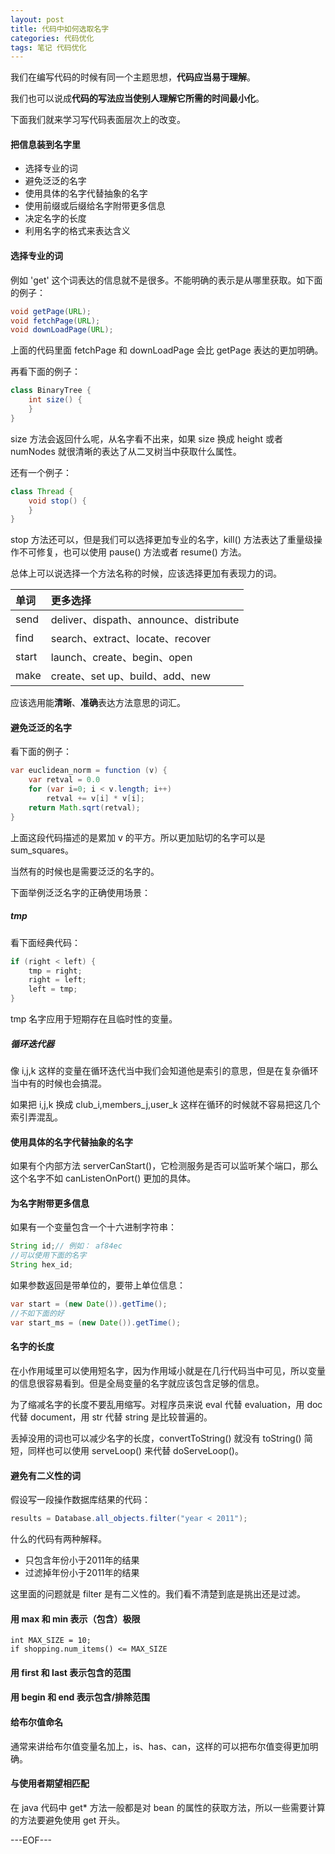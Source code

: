 ```yaml
---
layout: post
title: 代码中如何选取名字
categories: 代码优化
tags: 笔记 代码优化
---
```


我们在编写代码的时候有同一个主题思想，**代码应当易于理解**。

我们也可以说成**代码的写法应当使别人理解它所需的时间最小化**。

下面我们就来学习写代码表面层次上的改变。

#### 把信息装到名字里

- 选择专业的词
- 避免泛泛的名字
- 使用具体的名字代替抽象的名字
- 使用前缀或后缀给名字附带更多信息
- 决定名字的长度
- 利用名字的格式来表达含义

#### 选择专业的词

例如 'get' 这个词表达的信息就不是很多。不能明确的表示是从哪里获取。如下面的例子：

```java
void getPage(URL);
void fetchPage(URL);
void downLoadPage(URL);
```

上面的代码里面 fetchPage 和 downLoadPage 会比 getPage 表达的更加明确。

再看下面的例子：

```java
class BinaryTree {
	int size() {
    }
}
```

size 方法会返回什么呢，从名字看不出来，如果 size 换成 height 或者 numNodes 就很清晰的表达了从二叉树当中获取什么属性。

还有一个例子：

```java
class Thread {
	void stop() {
    }
}
```

stop 方法还可以，但是我们可以选择更加专业的名字，kill() 方法表达了重量级操作不可修复，也可以使用 pause() 方法或者 resume() 方法。

总体上可以说选择一个方法名称的时候，应该选择更加有表现力的词。

单词 | 更多选择
:-- | :--
send | deliver、dispath、announce、distribute
find | search、extract、locate、recover
start | launch、create、begin、open
make | create、set up、build、add、new

应该选用能**清晰**、**准确**表达方法意思的词汇。

#### 避免泛泛的名字

看下面的例子：

```java
var euclidean_norm = function (v) {
	var retval = 0.0
    for (var i=0; i < v.length; i++)
    	retval += v[i] * v[i];
    return Math.sqrt(retval);
}
```

上面这段代码描述的是累加 v 的平方。所以更加贴切的名字可以是 sum_squares。

当然有的时候也是需要泛泛的名字的。

下面举例泛泛名字的正确使用场景：

##### tmp

看下面经典代码：

```java
if (right < left) {
	tmp = right;
    right = left;
    left = tmp;
}
```

tmp 名字应用于短期存在且临时性的变量。

##### 循环迭代器

像 i,j,k 这样的变量在循环迭代当中我们会知道他是索引的意思，但是在复杂循环当中有的时候也会搞混。

如果把 i,j,k 换成 club_i,members_j,user_k 这样在循环的时候就不容易把这几个索引弄混乱。

#### 使用具体的名字代替抽象的名字

如果有个内部方法 serverCanStart()，它检测服务是否可以监听某个端口，那么这个名字不如 canListenOnPort() 更加的具体。

#### 为名字附带更多信息

如果有一个变量包含一个十六进制字符串：

```java
String id;// 例如： af84ec
//可以使用下面的名字
String hex_id;
```

如果参数返回是带单位的，要带上单位信息：

```java
var start = (new Date()).getTime();
//不如下面的好
var start_ms = (new Date()).getTime();
```

#### 名字的长度

在小作用域里可以使用短名字，因为作用域小就是在几行代码当中可见，所以变量的信息很容易看到。但是全局变量的名字就应该包含足够的信息。

为了缩减名字的长度不要乱用缩写。对程序员来说 eval 代替 evaluation，用 doc 代替 document，用 str 代替 string 是比较普遍的。

丢掉没用的词也可以减少名字的长度，convertToString() 就没有 toString() 简短，同样也可以使用 serveLoop() 来代替 doServeLoop()。

#### 避免有二义性的词

假设写一段操作数据库结果的代码：

```java
results = Database.all_objects.filter("year < 2011");
```

什么的代码有两种解释。

- 只包含年份小于2011年的结果
- 过滤掉年份小于2011年的结果

这里面的问题就是 filter 是有二义性的。我们看不清楚到底是挑出还是过滤。

#### 用 max 和 min 表示（包含）极限

```
int MAX_SIZE = 10;
if shopping.num_items() <= MAX_SIZE
```

#### 用 first 和 last 表示包含的范围

#### 用 begin 和 end 表示包含/排除范围

#### 给布尔值命名

通常来讲给布尔值变量名加上，is、has、can，这样的可以把布尔值变得更加明确。

#### 与使用者期望相匹配

在 java 代码中 get* 方法一般都是对 bean 的属性的获取方法，所以一些需要计算的方法要避免使用 get 开头。

---EOF---


